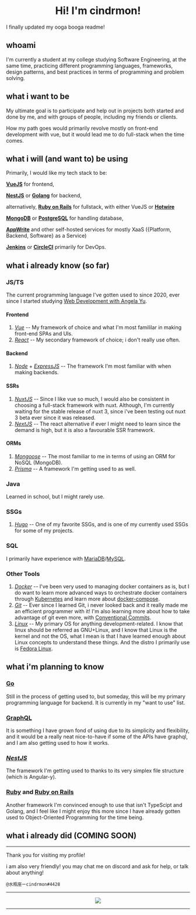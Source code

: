 <h1 align="center">Hi! I'm cindrmon!</h1>

I finally updated my ooga booga readme!

## whoami

I'm currently a student at my college studying Software Engineering, at the same time, practicing different programming languages, frameworks, design patterns, and best practices in terms of programming and problem solving.

## what i want to be

My ultimate goal is to participate and help out in projects both started and done by me, and with groups of people, including my friends or clients.

How my path goes would primarily revolve mostly on front-end development with vue, but it would lead me to do full-stack when the time comes.

## what i will (and want to) be using

Primarily, I would like my tech stack to be:

[**VueJS**](https://vuejs.org/) for frontend,

[**NestJS**](https://nestjs.com/) or [**Golang**](https://go.dev/) for backend,

alternatively, [**Ruby on Rails**](https://rubyonrails.org/) for fullstack, with either VueJS or [**Hotwire**](https://hotwired.dev/)

[**MongoDB**](https://mongodb.com/) or [**PostgreSQL**](https://postgresql.org/) for handling database,

[**AppWrite**](https://appwrite.io/) and other self-hosted services for mostly XaaS ({Platform, Backend, Software} as a Service)

[**Jenkins**](https://jenkins.io/) or [**CircleCI**](https://circleci.com) primarily for DevOps.

## what i already know (so far)

### JS/TS

The current programming language I've gotten used to since 2020, ever since I started studying [Web Development with Angela Yu](https://www.udemy.com/course/the-complete-web-development-bootcamp/).

#### Frontend

1. [_Vue_](https://vuejs.org/) -- My framework of choice and what I'm most famililar in making front-end SPAs and UIs.
2. [_React_](https://reactjs.org/) -- My secondary framework of choice; i don't really use often.

#### Backend

1. [_Node_](https://nodejs.org/) + [_ExpressJS_](https://expressjs.com/) -- The framework I'm most familiar with when making backends.

#### SSRs

1. [_NuxtJS_](https://nuxtjs.org) -- Since I like vue so much, I would also be consistent in choosing a full-stack framework with nuxt. Although, I'm currently waiting for the stable release of nuxt 3, since i've been testing out nuxt 3 beta ever since it was released.
2. [_NextJS_](https://nextjs.org) -- The react alternative if ever I might need to learn since the demand is high, but it is also a favourable SSR framework.

#### ORMs

1. [_Mongoose_](https://mongoosejs.com/) -- The most familiar to me in terms of using an ORM for NoSQL (MongoDB).
2. [_Prisma_](https://prisma.io/) -- A framework I'm getting used to as well.

### Java

Learned in school, but I might rarely use.

### SSGs

1. [_Hugo_](https://gohugo.io/) -- One of my favorite SSGs, and is one of my currently used SSGs for some of my projects.

### SQL

I primarily have experience with [MariaDB](https://mariadb.org/)/[MySQL](https://mysql.com/).

### Other Tools

1. [_Docker_](https://www.docker.com/) -- I've been very used to managing docker containers as is, but I do want to learn more advanced ways to orchestrate docker containers through [Kubernetes](https://kubernetes.io/) and learn more about [docker-compose](https://docs.docker.com/compose/).
2. [_Git_](https://git-scm.com/) -- Ever since I learned Git, i never looked back and it really made me an efficient programmer with it! I'm also learning more about how to take advantage of git even more, with [Conventional Commits](https://www.conventionalcommits.org/).
3. [*Linux*](https://linux.org/) -- My primary OS for anything development-related. I know that linux should be referred as GNU+Linux, and I know that Linux is the kernel and not the OS, what I mean is that I have learned enough about Linux concepts to understand these things. And the distro I primarily use is [Fedora Linux](https://getfedora.org/).

## what i'm planning to know

### [Go](https://go.dev/)

Still in the process of getting used to, but someday, this will be my primary programming language for backend. It is currently in my "want to use" list.

### [GraphQL](https://graphql.org/)

It is something I have grown fond of using due to its simplicity and flexibility, and it would be a really neat nice-to-have if some of the APIs have graphql, and I am also getting used to how it works.

### [_NestJS_](https://nestjs.com/)

The framework I'm getting used to thanks to its very simplex file structure (which is Angular-y).

### [Ruby](https://www.ruby-lang.org/en/) and [Ruby on Rails](https://rubyonrails.org/)

Another framework I'm convinced enough to use that isn't TypeScipt and Golang, and I feel like I might enjoy this more since I have already gotten used to Object-Oriented Programming for the time being.

## what i already did (COMING SOON)

---

Thank you for visiting my profile!

i am also very friendly! you may chat me on discord and ask for help, or talk about anything!

```
@水瓶座ーcindrmon#4428
```

---

<p align="center">
    <a href="https://github.com/cindrmon">
        <img src="https://github-readme-stats.vercel.app/api?username=cindrmon">
    </a>
</p>

---
